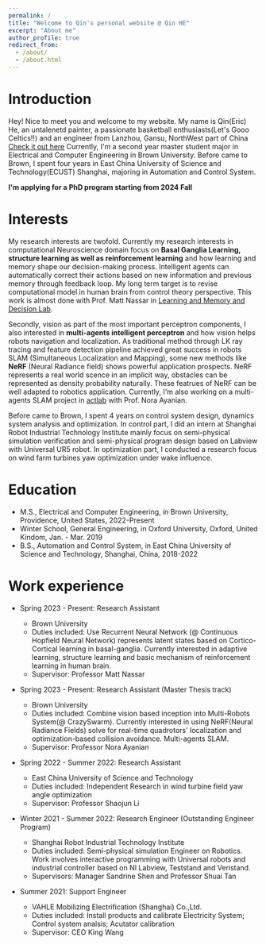 ```yaml
---
permalink: /
title: "Welcome to Qin's personal website @ Qin HE"
excerpt: "About me"
author_profile: true
redirect_from: 
  - /about/
  - /about.html
---
```


Introduction
======
Hey! Nice to meet you and welcome to my website. My name is Qin(Eric) He, an untalenetd painter, a passionate basketball enthusiasts(Let's Gooo Celtics!!) and an engineer from Lanzhou, Gansu, NorthWest part of China [Check it out here](https://en.wikipedia.org/wiki/Lanzhou) Currently, I'm a second year master student major in Electrical and Computer Engineering in Brown University. Before came to Brown, I spent four years in East China University of Science and Technology(ECUST) Shanghai, majoring in Automation and Control System.

**I'm applying for a PhD program starting from 2024 Fall**

Interests
======
My research interests are twofold. 
Currently my research interests in computational Neuroscience domain focus on **Basal Ganglia Learning, structure learning as well as reinforcement learning** and how learning and memory shape our decision-making process. Intelligent agents can automatically correct their actions based on new information and previous memory through feedback loop. My long term target is to revise computational model in human brain from control theory perspective. This work is almost done with Prof. Matt Nassar in [Learning and Memory and Decision Lab](https://sites.brown.edu/mattlab/). 

Secondly, vision as part of the most important perceptron components, I also interested in **multi-agents intelligent perceptron** and how vision helps robots navigation and localization. As traditional method through LK ray tracing and feature detection pipeline achieved great success in robots SLAM (Simultaneous Localization and Mapping), some new methods like **NeRF** (Neural Radiance field) shows powerful application prospects. NeRF represents a real world scence in an implicit way, obstacles can be represented as density probability naturally. These featrues of NeRF can be well adapted to robotics application. Currently, I'm also working on a multi-agents SLAM project in [actlab](http://act.cs.brown.edu) with Prof. Nora Ayanian.

Before came to Brown, I spent 4 years on control system design, dynamics system analysis and optimization. In control part, I did an intern at Shanghai Robot Industrial Technology Institute mainly focus on semi-physical simulation verification and semi-physical program design based on Labview with Universal UR5 robot. In optimization part, I conducted a research focus on wind farm turbines yaw optimization under wake influence.


Education
======
* M.S., Electrical and Computer Engineering, in Brown University, Providence, United States, 2022-Present
* Winter School, General Engineering, in Oxford University, Oxford, United Kindom, Jan. - Mar. 2019
* B.S., Automation and Control System, in East China University of Science and Technology, Shanghai, China, 2018-2022

Work experience
======
* Spring 2023 - Present: Research Assistant 
  * Brown University
  * Duties included: Use Recurrent Neural Network (@ Continuous Hopfield Neural Network) represents latent states based on Cortico-Cortical learning in basal-ganglia. Currently interested in adaptive learning, structure learning and basic mechanism of reinforcement learning in human brain.
  * Supervisor: Professor Matt Nassar

* Spring 2023 - Present: Research Assistant (Master Thesis track)
  * Brown University
  * Duties included: Combine vision based inception into Multi-Robots System(@ CrazySwarm). Currently interested in using NeRF(Neural Radiance Fields) solve for real-time quadrotors' localization and optimization-based collision avoidance. Multi-agents SLAM. 
  * Supervisor: Professor Nora Ayanian

* Spring 2022 - Summer 2022: Research Assistant
  * East China University of Science and Technology
  * Duties included: Independent Research in wind turbine field yaw angle optimization
  * Supervisor: Professor Shaojun Li

* Winter 2021 - Summer 2022: Research Engineer (Outstanding Engineer Program)
  * Shanghai Robot Industrial Technology Institute
  * Duties included: Semi-physical simulation Engineer on Robotics. Work involves interactive programming with Universal robots and industrial controller based on NI Labview, Teststand and Veristand.
  * Supervisors: Manager Sandrine Shen and Professor Shuai Tan

* Summer 2021: Support Engineer
  * VAHLE Mobilizing Electrification (Shanghai) Co.,Ltd.
  * Duties included: Install products and calibrate Electricity System; Control system analsis; Acutator calibration
  * Supervisor: CEO King Wang